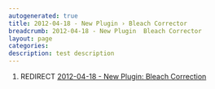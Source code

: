 ```yaml
---
autogenerated: true
title: 2012-04-18 - New Plugin › Bleach Corrector
breadcrumb: 2012-04-18 - New Plugin  Bleach Corrector
layout: page
categories: 
description: test description
---
```


1.  REDIRECT [2012-04-18 - New Plugin: Bleach Correction](2012-04-18_-_New_Plugin__Bleach_Correction "wikilink")
